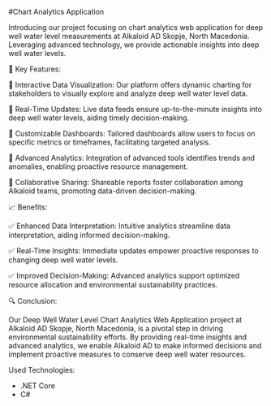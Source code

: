 #Chart Analytics Application

Introducing our project focusing on chart analytics web application for deep well water level measurements at Alkaloid AD Skopje, North Macedonia. Leveraging advanced technology, we provide actionable insights into deep well water levels.

🚀 Key Features:

🔹 Interactive Data Visualization: Our platform offers dynamic charting for stakeholders to visually explore and analyze deep well water level data.

🔹 Real-Time Updates: Live data feeds ensure up-to-the-minute insights into deep well water levels, aiding timely decision-making.

🔹 Customizable Dashboards: Tailored dashboards allow users to focus on specific metrics or timeframes, facilitating targeted analysis.

🔹 Advanced Analytics: Integration of advanced tools identifies trends and anomalies, enabling proactive resource management.

🔹 Collaborative Sharing: Shareable reports foster collaboration among Alkaloid teams, promoting data-driven decision-making.

📈 Benefits:

✅ Enhanced Data Interpretation: Intuitive analytics streamline data interpretation, aiding informed decision-making.

✅ Real-Time Insights: Immediate updates empower proactive responses to changing deep well water levels.

✅ Improved Decision-Making: Advanced analytics support optimized resource allocation and environmental sustainability practices.

🔍 Conclusion:

Our Deep Well Water Level Chart Analytics Web Application project at Alkaloid AD Skopje, North Macedonia, is a pivotal step in driving environmental sustainability efforts. By providing real-time insights and advanced analytics, we enable Alkaloid AD to make informed decisions and implement proactive measures to conserve deep well water resources.

Used Technologies:
- .NET Core
- C#
